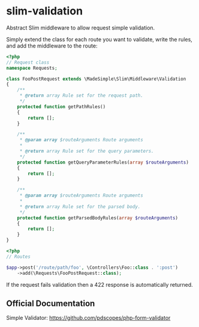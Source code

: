 # slim-validation
Abstract Slim middleware to allow request simple validation.

Simply extend the class for each route you want to validate, write the
rules, and add the middleware to the route:
```php
<?php
// Request class
namespace Requests;

class FooPostRequest extends \MadeSimple\Slim\Middleware\Validation
{
    /**
     * @return array Rule set for the request path.
     */
    protected function getPathRules()
    {
        return [];
    }

    /**
     * @param array $routeArguments Route arguments
     *
     * @return array Rule set for the query parameters.
     */
    protected function getQueryParameterRules(array $routeArguments)
    {
        return [];
    }

    /**
     * @param array $routeArguments Route arguments
     *
     * @return array Rule set for the parsed body.
     */
    protected function getParsedBodyRules(array $routeArguments)
    {
        return [];
    }
}
```
```php
<?php
// Routes

$app->post('/route/path/foo', \Controllers\Foo::class . ':post')
    ->add(\Requests\FooPostRequest::class);
```

If the request fails validation then a 422 response is automatically returned.

## Official Documentation
Simple Validator: https://github.com/pdscopes/php-form-validator